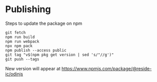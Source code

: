 # Publishing

Steps to update the package on npm

```
git fetch
npm run build
npm run webpack
npx npm pack
npm publish --access public
git tag "v$(npm pkg get version | sed 's/"//g')"
git push --tags
```

New version will appear at https://www.npmjs.com/package/@reside-ic/odinjs
